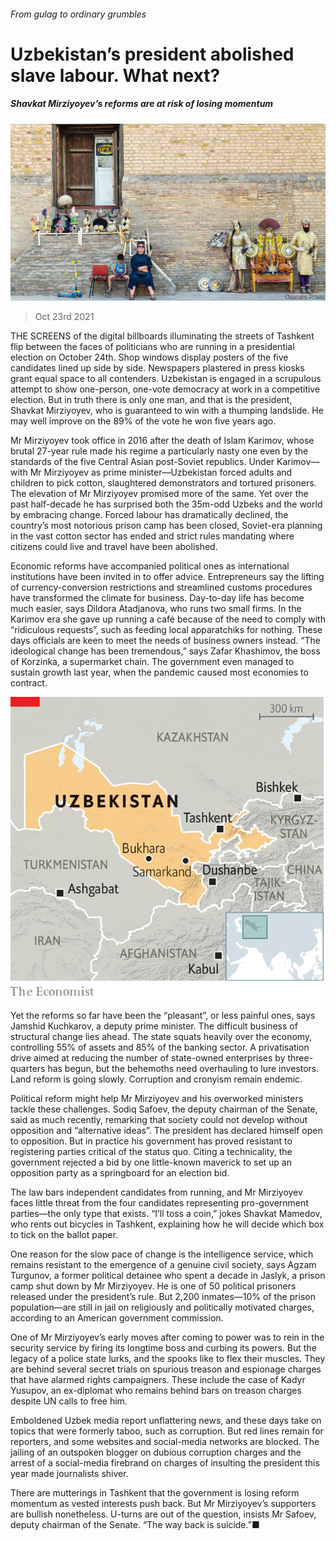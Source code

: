###### From gulag to ordinary grumbles

# Uzbekistan’s president abolished slave labour. What next? 

##### Shavkat Mirziyoyev’s reforms are at risk of losing momentum 

![image](images/20211023_ASP003_0.jpg) 

> Oct 23rd 2021 

THE SCREENS of the digital billboards illuminating the streets of Tashkent flip between the faces of politicians who are running in a presidential election on October 24th. Shop windows display posters of the five candidates lined up side by side. Newspapers plastered in press kiosks grant equal space to all contenders. Uzbekistan is engaged in a scrupulous attempt to show one-person, one-vote democracy at work in a competitive election. But in truth there is only one man, and that is the president, Shavkat Mirziyoyev, who is guaranteed to win with a thumping landslide. He may well improve on the 89% of the vote he won five years ago.

Mr Mirziyoyev took office in 2016 after the death of Islam Karimov, whose brutal 27-year rule made his regime a particularly nasty one even by the standards of the five Central Asian post-Soviet republics. Under Karimov—with Mr Mirziyoyev as prime minister—Uzbekistan forced adults and children to pick cotton, slaughtered demonstrators and tortured prisoners. The elevation of Mr Mirziyoyev promised more of the same. Yet over the past half-decade he has surprised both the 35m-odd Uzbeks and the world by embracing change. Forced labour has dramatically declined, the country’s most notorious prison camp has been closed, Soviet-era planning in the vast cotton sector has ended and strict rules mandating where citizens could live and travel have been abolished.


Economic reforms have accompanied political ones as international institutions have been invited in to offer advice. Entrepreneurs say the lifting of currency-conversion restrictions and streamlined customs procedures have transformed the climate for business. Day-to-day life has become much easier, says Dildora Atadjanova, who runs two small firms. In the Karimov era she gave up running a café because of the need to comply with “ridiculous requests”, such as feeding local apparatchiks for nothing. These days officials are keen to meet the needs of business owners instead. “The ideological change has been tremendous,” says Zafar Khashimov, the boss of Korzinka, a supermarket chain. The government even managed to sustain growth last year, when the pandemic caused most economies to contract.

![image](images/20211023_ASM999.png) 


Yet the reforms so far have been the “pleasant”, or less painful ones, says Jamshid Kuchkarov, a deputy prime minister. The difficult business of structural change lies ahead. The state squats heavily over the economy, controlling 55% of assets and 85% of the banking sector. A privatisation drive aimed at reducing the number of state-owned enterprises by three-quarters has begun, but the behemoths need overhauling to lure investors. Land reform is going slowly. Corruption and cronyism remain endemic.

Political reform might help Mr Mirziyoyev and his overworked ministers tackle these challenges. Sodiq Safoev, the deputy chairman of the Senate, said as much recently, remarking that society could not develop without opposition and “alternative ideas”. The president has declared himself open to opposition. But in practice his government has proved resistant to registering parties critical of the status quo. Citing a technicality, the government rejected a bid by one little-known maverick to set up an opposition party as a springboard for an election bid.

The law bars independent candidates from running, and Mr Mirziyoyev faces little threat from the four candidates representing pro-government parties—the only type that exists. “I’ll toss a coin,” jokes Shavkat Mamedov, who rents out bicycles in Tashkent, explaining how he will decide which box to tick on the ballot paper.

One reason for the slow pace of change is the intelligence service, which remains resistant to the emergence of a genuine civil society, says Agzam Turgunov, a former political detainee who spent a decade in Jaslyk, a prison camp shut down by Mr Mirziyoyev. He is one of 50 political prisoners released under the president’s rule. But 2,200 inmates—10% of the prison population—are still in jail on religiously and politically motivated charges, according to an American government commission.

One of Mr Mirziyoyev’s early moves after coming to power was to rein in the security service by firing its longtime boss and curbing its powers. But the legacy of a police state lurks, and the spooks like to flex their muscles. They are behind several secret trials on spurious treason and espionage charges that have alarmed rights campaigners. These include the case of Kadyr Yusupov, an ex-diplomat who remains behind bars on treason charges despite UN calls to free him.

Emboldened Uzbek media report unflattering news, and these days take on topics that were formerly taboo, such as corruption. But red lines remain for reporters, and some websites and social-media networks are blocked. The jailing of an outspoken blogger on dubious corruption charges and the arrest of a social-media firebrand on charges of insulting the president this year made journalists shiver.

There are mutterings in Tashkent that the government is losing reform momentum as vested interests push back. But Mr Mirziyoyev’s supporters are bullish nonetheless. U-turns are out of the question, insists Mr Safoev, deputy chairman of the Senate. “The way back is suicide.”■

